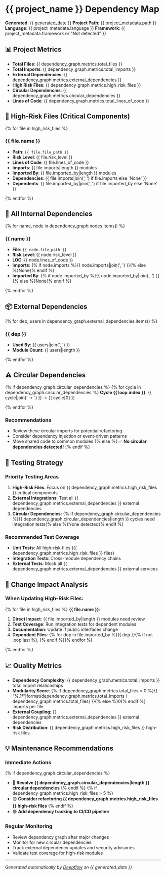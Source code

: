 # {{ project_name }} Dependency Map

**Generated**: {{ generated_date }}
**Project Path**: {{ project_metadata.path }}
**Language**: {{ project_metadata.language }}
**Framework**: {{ project_metadata.framework or "Not detected" }}

## 📊 Project Metrics

- **Total Files**: {{ dependency_graph.metrics.total_files }}
- **Total Imports**: {{ dependency_graph.metrics.total_imports }}
- **External Dependencies**: {{ dependency_graph.metrics.external_dependencies }}
- **High Risk Files**: {{ dependency_graph.metrics.high_risk_files }}
- **Circular Dependencies**: {{ dependency_graph.metrics.circular_dependencies }}
- **Lines of Code**: {{ dependency_graph.metrics.total_lines_of_code }}

## 🚨 High-Risk Files (Critical Components)

{% for file in high_risk_files %}
### {{ file.name }}
- **Path**: `{{ file.file_path }}`
- **Risk Level**: {{ file.risk_level }}
- **Lines of Code**: {{ file.lines_of_code }}
- **Imports**: {{ file.imports|length }} modules
- **Imported By**: {{ file.imported_by|length }} modules
- **Dependencies**: {{ file.imports|join(', ') if file.imports else 'None' }}
- **Dependents**: {{ file.imported_by|join(', ') if file.imported_by else 'None' }}

{% endfor %}

## 🔗 All Internal Dependencies

{% for name, node in dependency_graph.nodes.items() %}
### {{ name }}
- **File**: `{{ node.file_path }}`
- **Risk Level**: {{ node.risk_level }}
- **LOC**: {{ node.lines_of_code }}
- **Imports**: {% if node.imports %}{{ node.imports|join(', ') }}{% else %}None{% endif %}
- **Imported By**: {% if node.imported_by %}{{ node.imported_by|join(', ') }}{% else %}None{% endif %}

{% endfor %}

## 📦 External Dependencies

{% for dep, users in dependency_graph.external_dependencies.items() %}
### {{ dep }}
- **Used By**: {{ users|join(', ') }}
- **Module Count**: {{ users|length }}

{% endfor %}

## ⚠️ Circular Dependencies

{% if dependency_graph.circular_dependencies %}
{% for cycle in dependency_graph.circular_dependencies %}
**Cycle {{ loop.index }}**: {{ cycle|join(' → ') }} → {{ cycle[0] }}

{% endfor %}

### Recommendations
- Review these circular imports for potential refactoring
- Consider dependency injection or event-driven patterns
- Move shared code to common modules
{% else %}
✅ **No circular dependencies detected!**
{% endif %}

## 🧪 Testing Strategy

### Priority Testing Areas
1. **High-Risk Files**: Focus on {{ dependency_graph.metrics.high_risk_files }} critical components
2. **External Integrations**: Test all {{ dependency_graph.metrics.external_dependencies }} external dependencies
3. **Circular Dependencies**: {% if dependency_graph.circular_dependencies %}{{ dependency_graph.circular_dependencies|length }} cycles need integration tests{% else %}None detected{% endif %}

### Recommended Test Coverage
- **Unit Tests**: All high-risk files ({{ dependency_graph.metrics.high_risk_files }} files)
- **Integration Tests**: Cross-module dependency chains
- **External Tests**: Mock all {{ dependency_graph.metrics.external_dependencies }} external services

## 🚨 Change Impact Analysis

### When Updating High-Risk Files:

{% for file in high_risk_files %}
**{{ file.name }}**:
1. **Direct Impact**: {{ file.imported_by|length }} modules need review
2. **Test Coverage**: Run integration tests for dependent modules  
3. **Documentation**: Update if public interfaces change
4. **Dependent Files**: {% for dep in file.imported_by %}{{ dep }}{% if not loop.last %}, {% endif %}{% endfor %}

{% endfor %}

## 📈 Quality Metrics

- **Dependency Complexity**: {{ dependency_graph.metrics.total_imports }} total import relationships
- **Modularity Score**: {% if dependency_graph.metrics.total_files > 0 %}{{ "%.1f"|format(dependency_graph.metrics.total_imports / dependency_graph.metrics.total_files) }}{% else %}0{% endif %} imports per file
- **External Coupling**: {{ dependency_graph.metrics.external_dependencies }} external dependencies
- **Risk Distribution**: {{ dependency_graph.metrics.high_risk_files }} high-risk files

## 💡 Maintenance Recommendations

### Immediate Actions
{% if dependency_graph.circular_dependencies %}
- 🔴 **Resolve {{ dependency_graph.circular_dependencies|length }} circular dependencies**
{% endif %}
{% if dependency_graph.metrics.high_risk_files > 5 %}
- 🟡 **Consider refactoring {{ dependency_graph.metrics.high_risk_files }} high-risk files**
{% endif %}
- 🟢 **Add dependency tracking to CI/CD pipeline**

### Regular Monitoring
- Review dependency graph after major changes
- Monitor for new circular dependencies
- Track external dependency updates and security advisories
- Validate test coverage for high-risk modules

---

*Generated automatically by [Deepflow](https://github.com/scs03004/deepflow) on {{ generated_date }}*